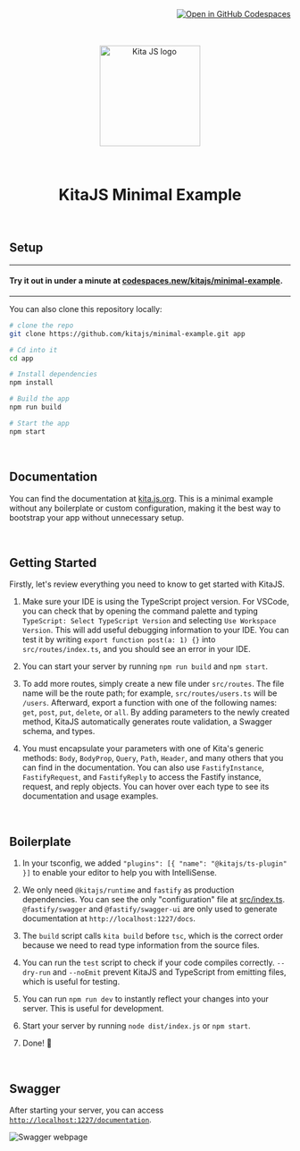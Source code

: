 <div align=right>
  <a href='https://codespaces.new/kitajs/minimal-example?quickstart=1'>
    <img src='https://github.com/codespaces/badge.svg' alt='Open in GitHub Codespaces' style='max-width: 100%;'>
  </a>
</div>

<br />
<br />

<p align="center">
  <a href="https://kita.js.org" target="_blank" rel="noopener noreferrer">
    <img src="https://kita.js.org/logo.png" width="180" alt="Kita JS logo" />
  </a>
</p>

<br />

<h1 align="center">KitaJS Minimal Example</h1>

<br />

## Setup

<hr />

#### Try it out in under a minute at [codespaces.new/kitajs/minimal-example](https://codespaces.new/kitajs/minimal-example).

<hr />

You can also clone this repository locally:

```sh
# clone the repo
git clone https://github.com/kitajs/minimal-example.git app

# Cd into it
cd app

# Install dependencies
npm install

# Build the app
npm run build

# Start the app
npm start
```

<br />

## Documentation

You can find the documentation at [kita.js.org](https://kita.js.org). This is a minimal example without any boilerplate or custom configuration, making it the best way to bootstrap your app without unnecessary setup.

<br />

## Getting Started

Firstly, let's review everything you need to know to get started with KitaJS.

1. Make sure your IDE is using the TypeScript project version. For VSCode, you can check that by opening the command palette and typing `TypeScript: Select TypeScript Version` and selecting `Use Workspace Version`. This will add useful debugging information to your IDE. You can test it by writing `export function post(a: 1) {}` into `src/routes/index.ts`, and you should see an error in your IDE.

2. You can start your server by running `npm run build` and `npm start`.

3. To add more routes, simply create a new file under `src/routes`. The file name will be the route path; for example, `src/routes/users.ts` will be `/users`. Afterward, export a function with one of the following names: `get`, `post`, `put`, `delete`, or `all`. By adding parameters to the newly created method, KitaJS automatically generates route validation, a Swagger schema, and types.

4. You must encapsulate your parameters with one of Kita's generic methods: `Body`, `BodyProp`, `Query`, `Path`, `Header`, and many others that you can find in the documentation. You can also use `FastifyInstance`, `FastifyRequest`, and `FastifyReply` to access the Fastify instance, request, and reply objects. You can hover over each type to see its documentation and usage examples.

<br />

## Boilerplate

1. In your tsconfig, we added `"plugins": [{ "name": "@kitajs/ts-plugin" }]` to enable your editor to help you with IntelliSense.

2. We only need `@kitajs/runtime` and `fastify` as production dependencies. You can see the only "configuration" file at [src/index.ts](src/index.ts). `@fastify/swagger` and `@fastify/swagger-ui` are only used to generate documentation at `http://localhost:1227/docs`.

3. The `build` script calls `kita build` before `tsc`, which is the correct order because we need to read type information from the source files.

4. You can run the `test` script to check if your code compiles correctly. `--dry-run` and `--noEmit` prevent KitaJS and TypeScript from emitting files, which is useful for testing.

5. You can run `npm run dev` to instantly reflect your changes into your server. This is useful for development.

6. Start your server by running `node dist/index.js` or `npm start`.

7. Done! 🎉

<br />

## Swagger

After starting your server, you can access [`http://localhost:1227/documentation`](http://localhost:1227/documentation).

![Swagger webpage](https://github.com/kitajs/minimal-example/assets/47537704/534a7d42-a901-40e0-a0c5-a78bf197b9f9)

<br />

